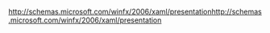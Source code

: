 <span data-ttu-id="f426d-101">http://schemas.microsoft.com/winfx/2006/xaml/presentation</span><span class="sxs-lookup"><span data-stu-id="f426d-101">http://schemas.microsoft.com/winfx/2006/xaml/presentation</span></span>
